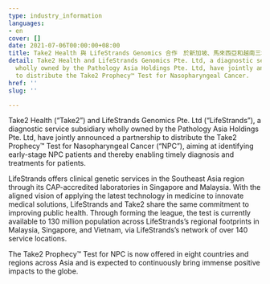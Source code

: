 ```yaml
---
type: industry_information
languages:
- en
cover: []
date: 2021-07-06T00:00:00+08:00
title: Take2 Health 與 LifeStrands Genomics 合作　於新加坡、馬來西亞和越南三地提供早期鼻咽癌篩查
detail: Take2 Health and LifeStrands Genomics Pte. Ltd, a diagnostic service subsidiary
  wholly owned by the Pathology Asia Holdings Pte. Ltd, have jointly announced a partnership
  to distribute the Take2 Prophecy™ Test for Nasopharyngeal Cancer.
href: ''
slug: ''

---
```

Take2 Health (“Take2”) and LifeStrands Genomics Pte. Ltd (“LifeStrands”), a diagnostic service subsidiary wholly owned by the Pathology Asia Holdings Pte. Ltd, have jointly announced a partnership to distribute the Take2 Prophecy™ Test for Nasopharyngeal Cancer (“NPC”), aiming at identifying early-stage NPC patients and thereby enabling timely diagnosis and treatments for patients.

LifeStrands offers clinical genetic services in the Southeast Asia region through its CAP-accredited laboratories in Singapore and Malaysia. With the aligned vision of applying the latest technology in medicine to innovate medical solutions, LifeStrands and Take2 share the same commitment to improving public health. Through forming the league, the test is currently available to 130 million population across LifeStrands’s regional footprints in Malaysia, Singapore, and Vietnam, via LifeStrands’s network of over 140 service locations.

The Take2 Prophecy™ Test for NPC is now offered in eight countries and regions across Asia and is expected to continuously bring immense positive impacts to the globe.